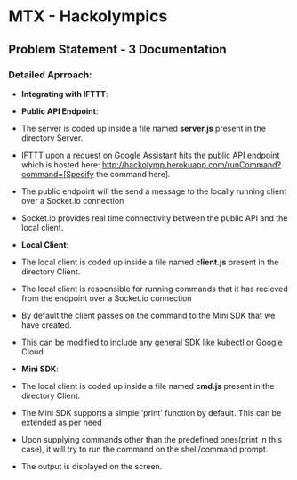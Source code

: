 # MTX - Hackolympics 

## Problem Statement - 3 Documentation

### Detailed Aprroach:


* **Integrating with IFTTT**:




* **Public API Endpoint**:
* The server is coded up inside a file named **server.js** present in the directory Server.
* IFTTT upon a request on Google Assistant hits the public API endpoint which is hosted here: http://hackolymp.herokuapp.com/runCommand?command=[Specify the command here].
* The public endpoint will the send a message to the locally running client over a Socket.io connection
* Socket.io provides real time connectivity between the public API and the local client.

* **Local Client**:
* The local client is coded up inside a file named **client.js** present in the directory Client.
* The local client is responsible for running commands that it has recieved from the endpoint over a Socket.io connection
* By default the client passes on the command to the Mini SDK that we have created.
* This can be modified to include any general SDK like kubectl or Google Cloud

* **Mini SDK**:
* The local client is coded up inside a file named **cmd.js** present in the directory Client.
* The Mini SDK supports a simple 'print' function by default. This can be extended as per need
* Upon supplying commands other than the predefined ones(print in this case), it will try to run the command  on the shell/command prompt.
* The output is displayed on the screen.
